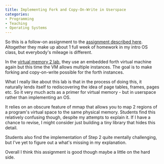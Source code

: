 ```yaml
---
title: Implementing Fork and Copy-On-Write in Userspace
categories:
- Programming
- Teaching
- Operating Systems
---
```


So this is a follow-on assignment to the [assignment described
here](2019-03-15-virt-mem-assign.md).  Altogether they make up about 1
full week of homework in my intro OS class, but everybody's mileage is
different.

In the [virtual memory 2
lab](https://github.com/RHIT-CSSE/csse332/tree/master/Homework/VirtualMemoryLab2),
they use an embedded forth virtual machine again but this time the VM
allows multiple instances.  The goal is to make forking and
copy-on-write possible for the forth instances.

What I really like about this lab is that in the process of doing
this, it naturally lends itself to rediscovering the idea of page
tables, frames, pages etc.  So it very much acts as a primer for
virtual memory - but in userspace rather than implementing an OS.

It relies on an obscure feature of mmap that allows you to map 2
regions of a program's virtual space to the same physical memory.
Students find this relatively confusing though, despite my attempts to
explain it.  If I have a chance to revise, I might consider just
building a tiny library that hides this detail.

Students also find the implementation of Step 2 quite mentally
challenging, but I've yet to figure out a what's missing in my
explanation.

Overall I think this assignment is good though maybe a little on the
hard side.



